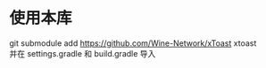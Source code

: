 # 使用本库
git submodule add  https://github.com/Wine-Network/xToast xtoast  
并在 settings.gradle 和 build.gradle 导入
